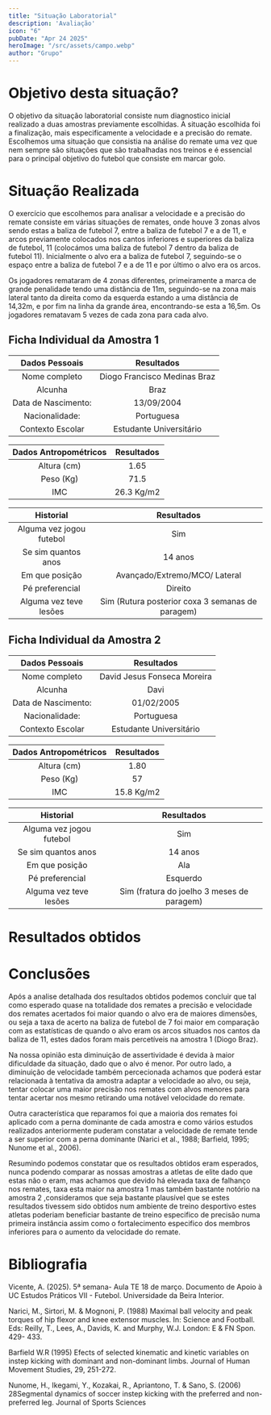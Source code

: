 ```yaml
---
title: "Situação Laboratorial"
description: 'Avaliação'
icon: "6"
pubDate: "Apr 24 2025"
heroImage: "/src/assets/campo.webp"
author: "Grupo"
---
```

# Objetivo desta situação? 

O objetivo da situação laboratorial consiste num diagnostico inicial realizado a duas amostras previamente escolhidas. A situação escolhida foi a finalização, mais especificamente a velocidade e a precisão do remate. Escolhemos uma situação que consistia na análise do remate uma vez que nem sempre são situações que são trabalhadas nos treinos e é essencial para o principal objetivo do futebol que consiste em marcar golo.  

# Situação Realizada  

O exercício que escolhemos para analisar a velocidade e a precisão do remate consiste em várias situações de remates, onde houve 3 zonas alvos sendo estas a baliza de futebol 7, entre a baliza de futebol 7 e a de 11, e arcos previamente colocados nos cantos inferiores e superiores da baliza de futebol, 11 (colocámos uma baliza de futebol 7 dentro da baliza de futebol 11). Inicialmente o alvo era a baliza de futebol 7, seguindo-se o espaço entre a baliza de futebol 7 e a de 11 e por último o alvo era os arcos. 

Os jogadores remataram de 4 zonas diferentes, primeiramente a marca de grande penalidade tendo uma distância de 11m, seguindo-se na zona mais lateral tanto da direita como da esquerda estando a uma distância de 14,32m, e por fim na linha da grande área, encontrando-se esta a 16,5m. Os jogadores rematavam 5 vezes de cada zona para cada alvo. 

## Ficha Individual da Amostra 1 

| Dados Pessoais  | Resultados | 
| :-------------: |:-------------:| 
| Nome completo     | Diogo Francisco Medinas Braz     | 
| Alcunha      | Braz     | 
| Data de Nascimento:      | 13/09/2004     | 
| Nacionalidade:      | Portuguesa     | 
| Contexto Escolar      | Estudante Universitário     | 


| Dados Antropométricos  | Resultados | 
| :-------------: |:-------------:| 
| Altura (cm)     | 1.65     | 
| Peso (Kg)      | 71.5     | 
| IMC      | 26.3 Kg/m2     | 
 
| Historial  | Resultados | 
| :-------------: |:-------------: | 
| Alguma vez jogou futebol | Sim | 
| Se sim quantos anos | 14 anos | 
| Em que posição | Avançado/Extremo/MCO/ Lateral | 
| Pé preferencial | Direito | 
| Alguma vez teve lesões | Sim (Rutura posterior coxa 3 semanas de paragem) | 

## Ficha Individual da Amostra 2 
  
| Dados Pessoais  | Resultados | 
| :-------------: |:-------------:| 
| Nome completo     | David Jesus Fonseca Moreira    | 
| Alcunha      | Davi | 
| Data de Nascimento:      | 01/02/2005     | 
| Nacionalidade:      | Portuguesa     | 
| Contexto Escolar      | Estudante Universitário     | 
 
| Dados Antropométricos  | Resultados | 
| :-------------: |:-------------:| 
| Altura (cm)     | 1.80     | 
| Peso (Kg)      | 57     | 
| IMC      | 15.8 Kg/m2     | 
 
| Historial  | Resultados | 
| :-------------: |:-------------: | 
| Alguma vez jogou futebol | Sim | 
| Se sim quantos anos | 14 anos | 
| Em que posição | Ala | 
| Pé preferencial | Esquerdo | 
| Alguma vez teve lesões | Sim (fratura do joelho 3 meses de paragem) | 

# Resultados obtidos 


# **Conclusões**

Após a analise detalhada dos resultados obtidos podemos concluir que tal como esperado quase na totalidade dos remates a precisão e velocidade dos remates acertados foi maior quando o alvo era de maiores dimensões, ou seja a taxa de acerto na baliza de futebol de 7 foi maior em comparação com as estatísticas de quando o alvo eram os arcos situados nos cantos da baliza de 11, estes dados foram mais percetíveis na amostra 1 (Diogo Braz).

Na nossa opinião esta diminuição de assertividade é devida à maior dificuldade da situação, dado que o alvo é menor. Por outro lado, a diminuição de velocidade também percecionada achamos que poderá estar relacionada à tentativa da amostra adaptar a velocidade ao alvo, ou seja, tentar colocar uma maior precisão nos remates com alvos menores para tentar acertar nos mesmo retirando uma notável velocidade do remate.

Outra característica que reparamos foi que a maioria dos remates foi aplicado com a perna dominante de cada amostra e como vários estudos realizados anteriormente puderam constatar a velocidade de remate tende a ser superior com a perna dominante (Narici et al., 1988; Barfield, 1995; Nunome et al., 2006).

Resumindo podemos constatar que os resultados obtidos eram esperados, nunca podendo comparar as nossas amostras a atletas de elite dado que estas não o eram, mas achamos que devido há elevada taxa de falhanço nos remates, taxa esta maior na amostra 1 mas também bastante notório na amostra 2 ,consideramos que seja bastante plausível que se estes resultados tivessem sido obtidos num ambiente de treino desportivo estes atletas poderiam beneficiar bastante de treino especifico de precisão numa primeira instância assim como o fortalecimento especifico dos membros inferiores para o aumento da velocidade do remate.

# **Bibliografia**

Vicente, A. (2025). 5ª semana- Aula TE 18 de março. Documento de Apoio à UC Estudos Práticos VII - Futebol. Universidade da Beira Interior.

Narici, M., Sirtori, M. & Mognoni, P. (1988) Maximal ball velocity and peak torques of hip flexor and knee extensor muscles. In: Science and Football. Eds: Reilly, T., Lees, A., Davids, K. and Murphy, W.J. London: E & FN Spon. 429- 433.

Barfield W.R (1995) Efects of selected kinematic and kinetic variables on instep kicking with dominant and non-dominant limbs. Journal of Human Movement Studies, 29, 251-272.

Nunome, H., Ikegami, Y., Kozakai, R., Apriantono, T. & Sano, S. (2006) 28Segmental dynamics of soccer instep kicking with the preferred and non- preferred leg. Journal of Sports Sciences

 
